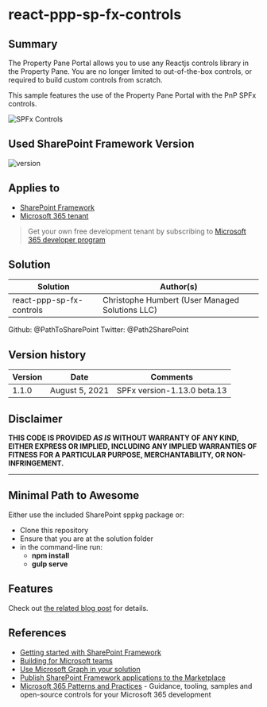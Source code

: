 # react-ppp-sp-fx-controls

## Summary

The Property Pane Portal allows you to use any Reactjs controls library in the Property Pane. You are no longer limited to out-of-the-box controls, or required to build custom controls from scratch.

This sample features the use of the Property Pane Portal with the PnP SPFx controls.

![SPFx Controls](https://pathtosharepoint.files.wordpress.com/2021/08/image-6.png)

## Used SharePoint Framework Version

![version](https://img.shields.io/badge/version-1.13.0%20beta.13-yellow.svg)

## Applies to

- [SharePoint Framework](https://aka.ms/spfx)
- [Microsoft 365 tenant](https://docs.microsoft.com/en-us/sharepoint/dev/spfx/set-up-your-developer-tenant)

> Get your own free development tenant by subscribing to [Microsoft 365 developer program](http://aka.ms/o365devprogram)

## Solution

Solution|Author(s)
--------|---------
react-ppp-sp-fx-controls | Christophe Humbert (User Managed Solutions LLC)

Github: @PathToSharePoint Twitter: @Path2SharePoint

## Version history

Version|Date|Comments
-------|----|--------
1.1.0|August 5, 2021|SPFx version-1.13.0 beta.13

## Disclaimer

**THIS CODE IS PROVIDED *AS IS* WITHOUT WARRANTY OF ANY KIND, EITHER EXPRESS OR IMPLIED, INCLUDING ANY IMPLIED WARRANTIES OF FITNESS FOR A PARTICULAR PURPOSE, MERCHANTABILITY, OR NON-INFRINGEMENT.**

---

## Minimal Path to Awesome

Either use the included SharePoint sppkg package or:

- Clone this repository
- Ensure that you are at the solution folder
- in the command-line run:
  - **npm install**
  - **gulp serve**

## Features

Check out [the related blog post](https://blog.pathtosharepoint.com/2021/08/02/introducing-the-property-pane-portal-3/) for details.

## References

- [Getting started with SharePoint Framework](https://docs.microsoft.com/en-us/sharepoint/dev/spfx/set-up-your-developer-tenant)
- [Building for Microsoft teams](https://docs.microsoft.com/en-us/sharepoint/dev/spfx/build-for-teams-overview)
- [Use Microsoft Graph in your solution](https://docs.microsoft.com/en-us/sharepoint/dev/spfx/web-parts/get-started/using-microsoft-graph-apis)
- [Publish SharePoint Framework applications to the Marketplace](https://docs.microsoft.com/en-us/sharepoint/dev/spfx/publish-to-marketplace-overview)
- [Microsoft 365 Patterns and Practices](https://aka.ms/m365pnp) - Guidance, tooling, samples and open-source controls for your Microsoft 365 development
